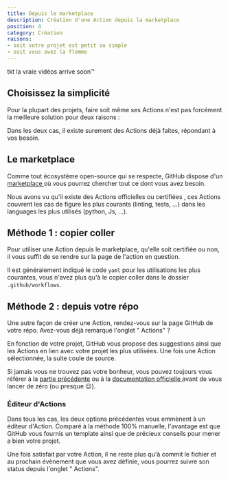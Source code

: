 ```yaml
---
title: Depuis le marketplace
description: Création d'une Action depuis la marketplace
position: 4
category: Création
raisons:
- soit votre projet est petit ou simple
- soit vous avez la flemme
---
```


<alert>
    tkt la vraie vidéos arrive soon™
</alert>

<tuto-video :link="'https://www.youtube-nocookie.com/embed/dQw4w9WgXcQ'" :title="'Rick Astley - Never Gonna Give You Up'"></tuto-video>

## Choisissez la simplicité

Pour la plupart des projets, faire soit même ses Actions n'est pas forcément la meilleure solution pour deux raisons :

<list :items="raisons" type="primary" icon="IconArrowRight"></list>

Dans les deux cas, il existe surement des Actions déjà faites, répondant à vos besoin.

## Le marketplace

Comme tout écosystème open-source qui se respecte, GitHub dispose d'un [marketplace <IconExternalLink class="h-4 w-4 inline-flex"></IconExternalLink>](https://github.com/marketplace?type=actions) où vous pourrez chercher tout ce dont vous avez besoin.

Nous avons vu qu'il existe des Actions officielles <IconGithub class="list-success h-4 w-4 inline-flex"></IconGithub> ou certifiées <IconBadgeCheck class="list-success h-4 w-4 inline-flex"></IconBadgeCheck>, ces Actions couvrent les cas de figure les plus courants (linting, tests, ...) dans les languages les plus utilisés (python, Js, ...).

## Méthode 1 : copier coller

Pour utiliser une Action depuis le marketplace, qu'elle soit certifiée <IconBadgeCheck class="list-success h-4 w-4 inline-flex"></IconBadgeCheck> ou non, il vous suffit de se rendre sur la page de l'action en question.

Il est généralement indiqué le code `yaml` pour les utilisations les plus courantes, vous n'avez plus qu'à le copier coller dans le dossier `.github/workflows`.

## Méthode 2 : depuis votre répo

Une autre façon de créer une Action, rendez-vous sur la page GitHub de votre répo. Avez-vous déjà remarqué l'onglet "<IconActions class="h-4 w-4 inline-flex"></IconActions> Actions" ?

<tuto-img :src="'/assets/actions_tab.png'" :alt="'onglet des Actions'"></tuto-img>

En fonction de votre projet, GitHub vous propose des suggestions ainsi que les Actions en lien avec votre projet les plus utilisées. Une fois une Action sélectionnée, la suite coule de source.

<tuto-img :src="'/assets/existing_action.png'" :alt="'utiliser cette Action'"></tuto-img>

Si jamais vous ne trouvez pas votre bonheur, vous pouvez toujours vous référer à la <a href="scratch">partie précédente</a> ou à la [documentation officielle <IconExternalLink class="h-4 w-4 inline-flex"></IconExternalLink>](https://docs.github.com/en/actions/quickstart) <IconGithub class="h-4 w-4 inline-flex"></IconGithub> avant de vous lancer de zéro (ou presque 😉).

<tuto-img :src="'/assets/diy_action.png'" :alt="'modifier une Action existante'"></tuto-img>

### Éditeur d'Actions

Dans tous les cas, les deux options précédentes vous emmènent à un éditeur d'Action. Comparé à la méthode 100% manuelle, l'avantage est que GitHub vous fournis un template ainsi que de précieux conseils pour mener a bien votre projet.

Une fois satisfait par votre Action, il ne reste plus qu'à commit le fichier et au prochain évènement que vous avez définie, vous pourrez suivre son status depuis l'onglet "<IconActions class="h-4 w-4 inline-flex"></IconActions> Actions".

<tuto-img :src="'/assets/commit_button.png'" :alt="'commit les changements'"></tuto-img>
